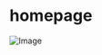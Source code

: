 # homepage
![Image](https://github.com/user-attachments/assets/08b71140-d7eb-4486-82ba-df00fdf5a8ff)
